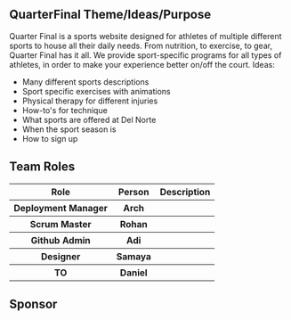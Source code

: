 ## QuarterFinal Theme/Ideas/Purpose
Quarter Final is a sports website designed for athletes of multiple different sports to house all their daily needs. From nutrition, to exercise, to gear, Quarter Final has it all. We provide sport-specific programs for all types of athletes, in order to make your experience better on/off the court. 
Ideas:
- Many different sports descriptions
- Sport specific exercises with animations
- Physical therapy for different injuries
- How-to's for technique
- What sports are offered at Del Norte
- When the sport season is
- How to sign up
## Team Roles
<table>
   <tr>
    <th>Role</th>
    <th>Person</th>
      <th>Description</th>
   </tr>
   <tr>
    <th>Deployment Manager</th>
    <th>Arch</th>
      <th></th>
   </tr>
   <tr>
    <th>Scrum Master</th>
    <th>Rohan</th>
      <th></th>
   </tr>
   <tr>
    <th>Github Admin</th>
    <th>Adi</th>
      <th></th>
   </tr>
   <tr>
    <th>Designer</th>
    <th>Samaya</th>
      <th></th>
   </tr>
   <tr>
    <th>TO</th>
    <th>Daniel</th>
      <th></th>
   </tr>
 </table>
 
 ## Sponsor
 
 
